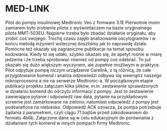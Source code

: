 # MED-LINK
Pilot do pompy insulinowej Medtronic Veo z firmware 3.1E
Pierwotnie moim zamiarem było zrobienie pilota z wyświetlaczem na bazie oryginalnego pilota MMT-503EU. Najpierw trzeba było
zbadać działanie oryginału, aby zrobić coś swojego. Trochę czasu zajęło analizowanie oscylogramów i w końcu metodą inżynierii
wstecznej doszliśmy jak to naprawdę działa. Pomocne też okazały się zagraniczne publikacje na temat sposobu kodowania.
Kiedy to się udało, szybko okazalo się, że apetyt rośnie w miarę jedzenia i że trzeba spróbować również od pompy coś odebrać.
To już okazało się dużo większym wyczynem, ale zupełnie możliwym w praktyce. Pilot odpytuje pompę niczym urządzenie Carelink,
z tą różnicą, że całe przygotowanie komend i analiza odpowiedzi odbywa się wewnątrz naszego mikroprocesora a nie na serwerze
Medtronic-a. W początkowym etapie publikacji projektu załączam kilka plików, m.in. zestawienie sprawdzonych w działaniu komend
do odczytu informacji z pompy. Jest to zestawienie zawierające pytanie i odpowiedź raw data, pytanie na przykładowym screenie
jest zamarkowane na zielono, natomiast odpowiedź z pompy jest podświetlona na niebiesko. Odpowiedź ACK oznacza, że pompa potrzebuje żądania z parametrem, czyli ciągu 71 bajtów przed zakodowaniem do formatu 4b6b.
Załączone dane są w celu edukacyjnym do porównania z działaniem tych komend w innych pompach firmy Medtronic.

